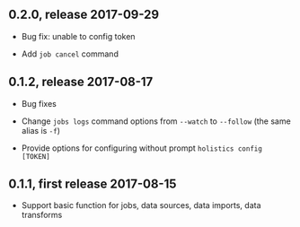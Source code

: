 ## 0.2.0, release 2017-09-29
* Bug fix: unable to config token

* Add `job cancel` command

## 0.1.2, release 2017-08-17
* Bug fixes

* Change `jobs logs` command options from `--watch` to `--follow` (the same alias is `-f`)

* Provide options for configuring without prompt `holistics config [TOKEN]`

## 0.1.1, first release 2017-08-15
* Support basic function for jobs, data sources, data imports, data transforms
